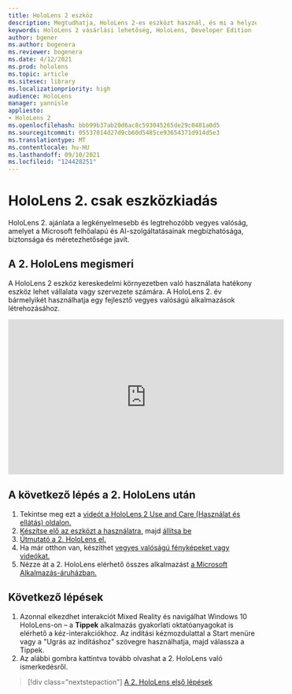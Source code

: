 ```yaml
---
title: HoloLens 2 eszköz
description: Megtudhatja, HoloLens 2-es eszközt használ, és mi a helyzet a saját eszközének leszerzése után.
keywords: HoloLens 2 vásárlási lehetőség, HoloLens, Developer Edition
author: bgener
ms.author: bogenera
ms.reviewer: bogenera
ms.date: 4/12/2021
ms.prod: hololens
ms.topic: article
ms.sitesec: library
ms.localizationpriority: high
audience: HoloLens
manager: yannisle
appliesto:
- HoloLens 2
ms.openlocfilehash: bbb99b37ab20d6ac8c593045265de29c0481a0d5
ms.sourcegitcommit: 05537014d27d9cb60d5485ce93654371d914d5e3
ms.translationtype: MT
ms.contentlocale: hu-HU
ms.lasthandoff: 09/10/2021
ms.locfileid: "124428251"
---
```

# <a name="hololens-2-device-only-edition"></a>HoloLens 2. csak eszközkiadás

HoloLens 2. ajánlata a legkényelmesebb és legtrehozóbb vegyes valóság, amelyet a Microsoft felhőalapú és AI-szolgáltatásainak megbízhatósága, biztonsága és méretezhetősége javít.

## <a name="learn-about-hololens-2"></a>A 2. HoloLens megismeri
A HoloLens 2 eszköz kereskedelmi környezetben való használata hatékony eszköz lehet vállalata vagy szervezete számára. A HoloLens 2. év bármelyikét használhatja egy fejlesztő vegyes valóságú alkalmazások létrehozásához.

<iframe width="560" height="315" src="https://www.youtube.com/embed/XwOnHqiNAeU" frameborder="0" allow="accelerometer; autoplay; clipboard-write; encrypted-media; gyroscope; picture-in-picture" allowfullscreen></iframe>

## <a name="heres-what-to-do-next-with-the-hololens-2"></a>A következő lépés a 2. HoloLens után

1. Tekintse meg ezt a [videót a HoloLens 2 Use and Care (Használat és ellátás) oldalon.](/hololens/hololens2-maintenance##HoloLens-2-Use-and-Care)
1. [Készítse elő az eszközt a használatra,](/hololens/hololens2-setup) majd [állítsa be](/hololens/hololens2-start)
1. [Útmutató a 2. HoloLens el.](/hololens/holographic-home)
1. Ha már otthon van, készíthet [vegyes valóságú fényképeket vagy videókat.](/hololens/holographic-photos-and-videos)
1. Nézze át a 2. HoloLens elérhető összes alkalmazást [a Microsoft Alkalmazás-áruházban.](/hololens/holographic-store-apps)

## <a name="next-steps"></a>Következő lépések

1. Azonnal elkezdhet interakciót Mixed Reality és navigálhat Windows 10 HoloLens-on – a **Tippek** alkalmazás gyakorlati oktatóanyagokat is elérhető a kéz-interakciókhoz. Az indítási kézmozdulattal a Start menüre vagy a "Ugrás az indításhoz" szövegre használhatja, majd válassza a Tippek.
1. Az alábbi gombra kattintva tovább olvashat a 2. HoloLens való ismerkedésről.

> [!div class="nextstepaction"]
> [A 2. HoloLens első lépések](hololens2-basic-usage.md)